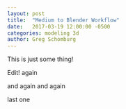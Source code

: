 ```yaml
---
layout: post
title:  "Medium to Blender Workflow"
date:   2017-03-19 12:00:00 -0500
categories: modeling 3d
author: Greg Schomburg
---
```


This is just some thing! 

Edit! again

and again and again

last one